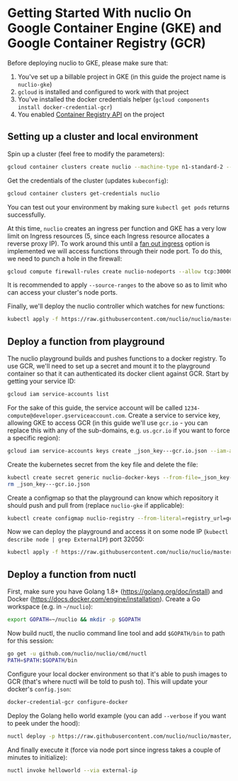 # Getting Started With nuclio On Google Container Engine (GKE) and Google Container Registry (GCR)

Before deploying nuclio to GKE, please make sure that:
1. You've set up a billable project in GKE (in this guide the project name is `nuclio-gke`)
2. `gcloud` is installed and configured to work with that project
3. You've installed the docker credentials helper (`gcloud components install docker-credential-gcr`)
4. You enabled [Container Registry API](https://console.cloud.google.com/flows/enableapi?apiid=cloudbuild.googleapis.com) on the project

## Setting up a cluster and local environment

Spin up a cluster (feel free to modify the parameters):

```bash
gcloud container clusters create nuclio --machine-type n1-standard-2 --image-type COS --disk-size 100 --num-nodes 2
```

Get the credentials of the cluster (updates `kubeconfig`):

```bash
gcloud container clusters get-credentials nuclio
```

You can test out your environment by making sure `kubectl get pods` returns successfully.

At this time, `nuclio` creates an ingress per function and GKE has a very low limit on Ingress resources (5, since each Ingress resource allocates a reverse proxy IP). To work around this until a [fan out ingress](https://cloud.google.com/container-engine/docs/tutorials/http-balancer) option is implemented we will access functions through their node port. To do this, we need to punch a hole in the firewall:

```bash
gcloud compute firewall-rules create nuclio-nodeports --allow tcp:30000-32767
```

It is recommended to apply `--source-ranges` to the above so as to limit who can access your cluster's node ports.

Finally, we'll deploy the nuclio controller which watches for new functions:

```bash
kubectl apply -f https://raw.githubusercontent.com/nuclio/nuclio/master/hack/k8s/resources/controller.yaml
```

## Deploy a function from playground

The nuclio playground builds and pushes functions to a docker registry. To use GCR, we'll need to set up a secret and mount it to the playground container so that it can authenticated its docker client against GCR. Start by getting your service ID:

```bash
gcloud iam service-accounts list
```

For the sake of this guide, the service account will be called `1234-compute@developer.gserviceaccount.com`. Create a service to service key, allowing GKE to access GCR (in this guide we'll use `gcr.io` - you can replace this with any of the sub-domains, e.g. `us.gcr.io` if you want to force a specific region):

```bash
gcloud iam service-accounts keys create _json_key---gcr.io.json --iam-account 1234-compute@developer.gserviceaccount.com
```

Create the kubernetes secret from the key file and delete the file:

```bash
kubectl create secret generic nuclio-docker-keys --from-file=_json_key---gcr.io.json
rm _json_key---gcr.io.json
```

Create a configmap so that the playground can know which repository it should push and pull from (replace `nuclio-gke` if applicable):

```bash
kubectl create configmap nuclio-registry --from-literal=registry_url=gcr.io/nuclio-gke
```

Now we can deploy the playground and access it on some node IP (`kubectl describe node | grep ExternalIP`) port 32050:

```bash
kubectl apply -f https://raw.githubusercontent.com/nuclio/nuclio/master/hack/k8s/resources/gke/playground.yaml
```


## Deploy a function from nuctl

First, make sure you have Golang 1.8+ (https://golang.org/doc/install) and Docker (https://docs.docker.com/engine/installation). Create a Go workspace (e.g. in `~/nuclio`):

```bash
export GOPATH=~/nuclio && mkdir -p $GOPATH
```

Now build nuctl, the nuclio command line tool and add `$GOPATH/bin` to path for this session:
```bash
go get -u github.com/nuclio/nuclio/cmd/nuctl
PATH=$PATH:$GOPATH/bin
```

Configure your local docker environment so that it's able to push images to GCR (that's where nuctl will be told to push to). This will update your docker's `config.json`:

```bash
docker-credential-gcr configure-docker
```

Deploy the Golang hello world example (you can add `--verbose` if you want to peek under the hood):
```bash
nuctl deploy -p https://raw.githubusercontent.com/nuclio/nuclio/master/hack/examples/golang/helloworld/helloworld.go helloworld --registry gcr.io/nuclio-gke
```

And finally execute it (force via node port since ingress takes a couple of minutes to initialize):
```bash
nuctl invoke helloworld --via external-ip
```
